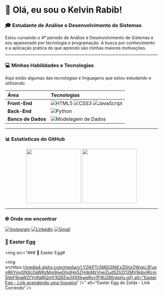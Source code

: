 # 👋 Olá, eu sou o Kelvin Rabib!

### 🎓 Estudante de Análise e Desenvolvimento de Sistemas

Estou cursando o 4º período de Análise e Desenvolvimento de Sistemas e sou apaixonado por tecnologia e programação. A busca por conhecimento e a aplicação prática do que aprendo são minhas maiores motivações.

---

### 💻 Minhas Habilidades e Tecnologias

Aqui estão algumas das tecnologias e linguagens que estou estudando e utilizando:

| Área | Tecnologias |
| :--- | :--- |
| **Front-End** | ![HTML5](https://img.shields.io/badge/HTML5-E34F26?style=for-the-badge&logo=html5&logoColor=white) ![CSS3](https://img.shields.io/badge/CSS3-1572B6?style=for-the-badge&logo=css3&logoColor=white) ![JavaScript](https://img.shields.io/badge/JavaScript-F7DF1E?style=for-the-badge&logo=javascript&logoColor=black) |
| **Back-End** | ![Python](https://img.shields.io/badge/Python-3776AB?style=for-the-badge&logo=python&logoColor=white) |
| **Banco de Dados** | ![Modelagem de Dados](https://img.shields.io/badge/Modelagem%20de%20Dados-000000?style=for-the-badge) |

---

### 📊 Estatísticas do GitHub

<p align="center">
  <img height="180em" src="https://github-readme-stats.vercel.app/api?username=KelvinRabib&show_icons=true&theme=radical&include_all_commits=true&count_private=true"/>
  <img height="180em" src="https://github-readme-stats.vercel.app/api/top-langs/?username=KelvinRabib&layout=compact&theme=radical"/>
</p>

---

### 🌐 Onde me encontrar

[![Instagram](https://img.shields.io/badge/-Instagram-%23E4405F?style=for-the-badge&logo=instagram&logoColor=white)](https://www.instagram.com/kelvinrabib/)
[![LinkedIn](https://img.shields.io/badge/-LinkedIn-0077B5?style=for-the-badge&logo=linkedin&logoColor=white)](https://www.linkedin.com/in/kelvinrabib/)
[![Gmail](https://img.shields.io/badge/-Gmail-D14836?style=for-the-badge&logo=gmail&logoColor=white)](mailto:kelvinrabib@gmail.com)



### 🧩 Easter Egg

<img src="### 🧩 Easter Egg#

<img srchttps:/[/media4.giphy.com/media/v1.Y2lkPTc5MGI3NjExZGhzOWxkc3FuenR6Yms5NXc0aWRzMm9neGhidHp5ZHdpMzVnejZudSZlcD12MV9pbnRlcm5hbF9naWZfYnlfaWQmY3Q9Zw/l41lXkweRxy1FWJ2M/giphy.gif) alt="Easter Egg - Link acendendo uma fogueira](https://media4.giphy.com/media/v1.Y2lkPTc5MGI3NjExZGhzOWxkc3FuenR6Yms5NXc0aWRzMm9neGhidHp5ZHdpMzVnejZudSZlcD12MV9pbnRlcm5hbF9naWZfYnlfaWQmY3Q9Zw/l41lXkweRxy1FWJ2M/giphy.gif)" />" alt="Easter Egg de Zelda - Link Correndo" /> 

